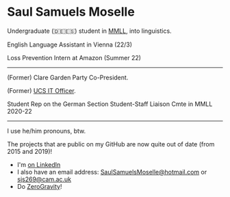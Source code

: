 # Saul **Samuels Moselle**


Undergraduate (🇩🇪🇪🇸) student in [MMLL](https://www.mmll.cam.ac.uk/), into linguistics. 


English Language Assistant in Vienna (22/3)

Loss Prevention Intern at Amazon (Summer 22) 


---
(Former) Clare Garden Party Co-President.

(Former) [UCS IT Officer](https://ucs.clare.cam.ac.uk/).

Student Rep on the German Section Student-Staff Liaison Cmte in MMLL 2020-22

---

I use he/him pronouns, btw.

The projects that are public on my GitHub are now quite out of date (from 2015 and 2019)!

- I'm [on LinkedIn](https://www.linkedin.com/in/saul-samuels-moselle/)
- I also have an email address: <SaulSamuelsMoselle@hotmail.com> or <sjs269@cam.ac.uk>
- Do [ZeroGravity](https://www.zerogravity.co.uk/)!
